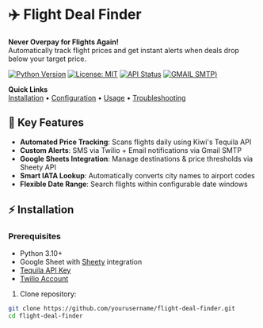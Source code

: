 # ✈️ Flight Deal Finder

**Never Overpay for Flights Again!**  
Automatically track flight prices and get instant alerts when deals drop below your target price.

[![Python Version](https://img.shields.io/badge/Python-3.10%2B-blue)](https://www.python.org/)
[![License: MIT](https://img.shields.io/badge/License-MIT-green)](https://opensource.org/licenses/MIT)
[![API Status](https://img.shields.io/badge/Tequila_API-Kiwi.com-success)](https://tequila.kiwi.com/)
[![GMAIL SMTP](https://img.shields.io/badge/Gmail-SMTP-red))](https://developers.google.com/gmail/imap/imap-smtp/)

**Quick Links**  
[Installation](#-installation) • [Configuration](#-configuration) • [Usage](#-usage) • [Troubleshooting](#-troubleshooting)


## 🌟 Key Features
- **Automated Price Tracking**: Scans flights daily using Kiwi's Tequila API
- **Custom Alerts**: SMS via Twilio + Email notifications via Gmail SMTP
- **Google Sheets Integration**: Manage destinations & price thresholds via Sheety API
- **Smart IATA Lookup**: Automatically converts city names to airport codes
- **Flexible Date Range**: Search flights within configurable date windows

## ⚡ Installation

### Prerequisites
- Python 3.10+
- Google Sheet with [Sheety](https://sheety.co/) integration
- [Tequila API Key](https://tequila.kiwi.com/portal/)
- [Twilio Account](https://www.twilio.com/)

1. Clone repository:
```bash
git clone https://github.com/yourusername/flight-deal-finder.git
cd flight-deal-finder
